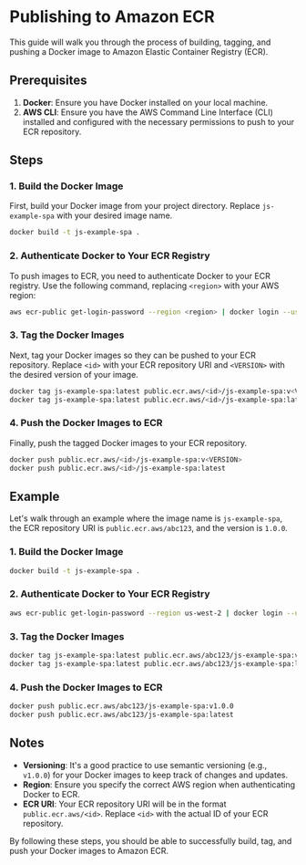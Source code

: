 # Publishing to Amazon ECR

This guide will walk you through the process of building, tagging, and pushing a Docker image to Amazon Elastic Container Registry (ECR).

## Prerequisites

1. **Docker**: Ensure you have Docker installed on your local machine.
2. **AWS CLI**: Ensure you have the AWS Command Line Interface (CLI) installed and configured with the necessary permissions to push to your ECR repository.

## Steps

### 1. Build the Docker Image

First, build your Docker image from your project directory. Replace `js-example-spa` with your desired image name.

```bash
docker build -t js-example-spa .
```

### 2. Authenticate Docker to Your ECR Registry

To push images to ECR, you need to authenticate Docker to your ECR registry. Use the following command, replacing `<region>` with your AWS region:

```bash
aws ecr-public get-login-password --region <region> | docker login --username AWS --password-stdin public.ecr.aws
```

### 3. Tag the Docker Images

Next, tag your Docker images so they can be pushed to your ECR repository. Replace `<id>` with your ECR repository URI and `<VERSION>` with the desired version of your image.

```bash
docker tag js-example-spa:latest public.ecr.aws/<id>/js-example-spa:v<VERSION>
docker tag js-example-spa:latest public.ecr.aws/<id>/js-example-spa:latest
```

### 4. Push the Docker Images to ECR

Finally, push the tagged Docker images to your ECR repository.

```bash
docker push public.ecr.aws/<id>/js-example-spa:v<VERSION>
docker push public.ecr.aws/<id>/js-example-spa:latest
```

## Example

Let's walk through an example where the image name is `js-example-spa`, the ECR repository URI is `public.ecr.aws/abc123`, and the version is `1.0.0`.

### 1. Build the Docker Image

```bash
docker build -t js-example-spa .
```

### 2. Authenticate Docker to Your ECR Registry

```bash
aws ecr-public get-login-password --region us-west-2 | docker login --username AWS --password-stdin public.ecr.aws
```

### 3. Tag the Docker Images

```bash
docker tag js-example-spa:latest public.ecr.aws/abc123/js-example-spa:v1.0.0
docker tag js-example-spa:latest public.ecr.aws/abc123/js-example-spa:latest
```

### 4. Push the Docker Images to ECR

```bash
docker push public.ecr.aws/abc123/js-example-spa:v1.0.0
docker push public.ecr.aws/abc123/js-example-spa:latest
```

## Notes

- **Versioning**: It's a good practice to use semantic versioning (e.g., `v1.0.0`) for your Docker images to keep track of changes and updates.
- **Region**: Ensure you specify the correct AWS region when authenticating Docker to ECR.
- **ECR URI**: Your ECR repository URI will be in the format `public.ecr.aws/<id>`. Replace `<id>` with the actual ID of your ECR repository.

By following these steps, you should be able to successfully build, tag, and push your Docker images to Amazon ECR.
